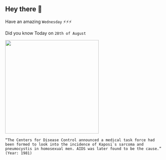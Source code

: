 ## Hey there 👋
Have an amazing `Wednesday` ⚡⚡⚡

Did you know Today on `28th of August`
 
 [<img src="https://s.marketwatch.com/public/resources/images/MW-IC869_cdc_mu_ZQ_20200323174951.jpg" width="300" />](https://www.nature.com/articles/d42859-018-00002-y) 
 ```
“The Centers for Disease Control announced a medical task force had been formed to look into the incidence of Kaposi`s sarcoma and pneumocystis in homosexual men. AIDS was later found to be the cause.” (Year: 1981)
```
